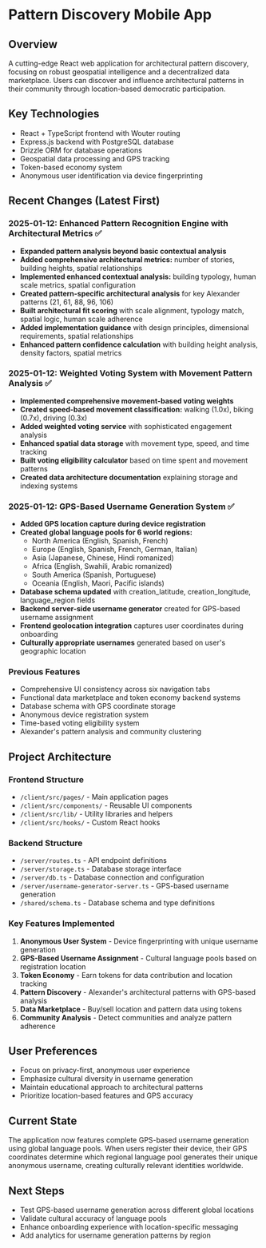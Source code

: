 # Pattern Discovery Mobile App

## Overview
A cutting-edge React web application for architectural pattern discovery, focusing on robust geospatial intelligence and a decentralized data marketplace. Users can discover and influence architectural patterns in their community through location-based democratic participation.

## Key Technologies
- React + TypeScript frontend with Wouter routing
- Express.js backend with PostgreSQL database
- Drizzle ORM for database operations
- Geospatial data processing and GPS tracking
- Token-based economy system
- Anonymous user identification via device fingerprinting

## Recent Changes (Latest First)

### 2025-01-12: Enhanced Pattern Recognition Engine with Architectural Metrics ✅
- **Expanded pattern analysis beyond basic contextual analysis**
- **Added comprehensive architectural metrics:** number of stories, building heights, spatial relationships
- **Implemented enhanced contextual analysis:** building typology, human scale metrics, spatial configuration
- **Created pattern-specific architectural analysis** for key Alexander patterns (21, 61, 88, 96, 106)
- **Built architectural fit scoring** with scale alignment, typology match, spatial logic, human scale adherence
- **Added implementation guidance** with design principles, dimensional requirements, spatial relationships
- **Enhanced pattern confidence calculation** with building height analysis, density factors, spatial metrics

### 2025-01-12: Weighted Voting System with Movement Pattern Analysis ✅
- **Implemented comprehensive movement-based voting weights**
- **Created speed-based movement classification:** walking (1.0x), biking (0.7x), driving (0.3x)
- **Added weighted voting service** with sophisticated engagement analysis
- **Enhanced spatial data storage** with movement type, speed, and time tracking
- **Built voting eligibility calculator** based on time spent and movement patterns
- **Created data architecture documentation** explaining storage and indexing systems

### 2025-01-12: GPS-Based Username Generation System ✅
- **Added GPS location capture during device registration**
- **Created global language pools for 6 world regions:**
  - North America (English, Spanish, French)
  - Europe (English, Spanish, French, German, Italian)
  - Asia (Japanese, Chinese, Hindi romanized)
  - Africa (English, Swahili, Arabic romanized)
  - South America (Spanish, Portuguese)
  - Oceania (English, Maori, Pacific islands)
- **Database schema updated** with creation_latitude, creation_longitude, language_region fields
- **Backend server-side username generator** created for GPS-based username assignment
- **Frontend geolocation integration** captures user coordinates during onboarding
- **Culturally appropriate usernames** generated based on user's geographic location

### Previous Features
- Comprehensive UI consistency across six navigation tabs
- Functional data marketplace and token economy backend systems
- Database schema with GPS coordinate storage
- Anonymous device registration system
- Time-based voting eligibility system
- Alexander's pattern analysis and community clustering

## Project Architecture

### Frontend Structure
- `/client/src/pages/` - Main application pages
- `/client/src/components/` - Reusable UI components  
- `/client/src/lib/` - Utility libraries and helpers
- `/client/src/hooks/` - Custom React hooks

### Backend Structure
- `/server/routes.ts` - API endpoint definitions
- `/server/storage.ts` - Database storage interface
- `/server/db.ts` - Database connection and configuration
- `/server/username-generator-server.ts` - GPS-based username generation
- `/shared/schema.ts` - Database schema and type definitions

### Key Features Implemented
1. **Anonymous User System** - Device fingerprinting with unique username generation
2. **GPS-Based Username Assignment** - Cultural language pools based on registration location
3. **Token Economy** - Earn tokens for data contribution and location tracking
4. **Pattern Discovery** - Alexander's architectural patterns with GPS-based analysis
5. **Data Marketplace** - Buy/sell location and pattern data using tokens
6. **Community Analysis** - Detect communities and analyze pattern adherence

## User Preferences
- Focus on privacy-first, anonymous user experience
- Emphasize cultural diversity in username generation
- Maintain educational approach to architectural patterns
- Prioritize location-based features and GPS accuracy

## Current State
The application now features complete GPS-based username generation using global language pools. When users register their device, their GPS coordinates determine which regional language pool generates their unique anonymous username, creating culturally relevant identities worldwide.

## Next Steps
- Test GPS-based username generation across different global locations
- Validate cultural accuracy of language pools
- Enhance onboarding experience with location-specific messaging
- Add analytics for username generation patterns by region